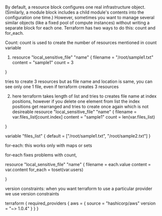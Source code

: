By default, a resource block configures one real infrastructure object. (Similarly, a module block includes a child module's contents into the configuration one time.) However, sometimes you want to manage several similar objects (like a fixed pool of compute instances) without writing a separate block for each one. Terraform has two ways to do this: count and for_each.

Count:
count is used to create the number of resources mentioned in count variable 

1. resource "local_sensitive_file" "name" {
    filename = "/root/sample1.txt"
    content = "sample1"
    count = 3 

}

tries to create 3 resources but as file name and location is same, you can see only one 1 file, even if terraform creates 3 resources


2. here terraform takes length of list and tries to creates file name at index positions, however if you delete one element from list the index positions get rearranged and tries to create once again which is not desireable
resource "local_sensitive_file" "name" {
    filename = var.files_list[count.index]
    content = "sample1"
    count = len(var.files_list) 

}

variable "files_list" {
default = ["/root/sample1.txt", "/root/sample2.txt"]
}



for-each: 
this works only with maps or sets

for-each fixes problems with count, 

resource "local_sensitive_file" "name" {
    filename = each.value
    content = var.content
    for_each = toset(var.users)

}




version constraints:
when you want terraform to use a particular provider we use version constraints

terraform {
  required_providers {
    aws = {
      source  = "hashicorp/aws"
      version = "~> 1.0.4"
    }
  }
}
